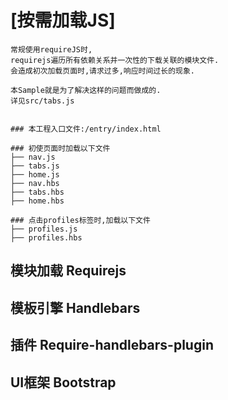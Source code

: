 # [按需加载JS]

    常规使用requireJS时,
    requirejs遍历所有依赖关系并一次性的下载关联的模块文件.
    会造成初次加载页面时,请求过多,响应时间过长的现象.

    本Sample就是为了解决这样的问题而做成的.
    详见src/tabs.js


    ### 本工程入口文件:/entry/index.html

    ### 初使页面时加载以下文件
    ├── nav.js
    ├── tabs.js
    ├── home.js
    ├── nav.hbs
    ├── tabs.hbs
    ├── home.hbs

    ### 点击profiles标签时,加载以下文件
    ├── profiles.js
    ├── profiles.hbs

## 模块加载 Requirejs

## 模板引擎 Handlebars

## 插件 Require-handlebars-plugin

## UI框架 Bootstrap

